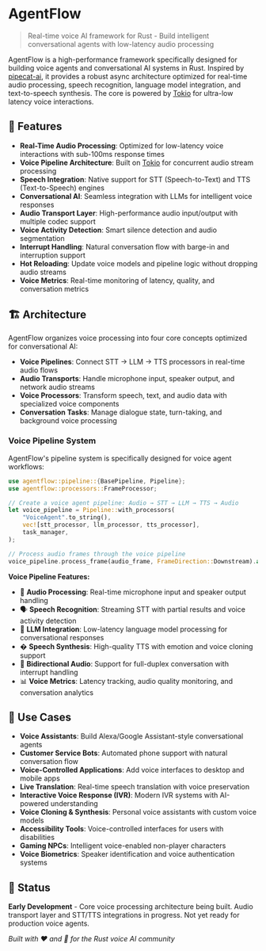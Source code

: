 # AgentFlow

> Real-time voice AI framework for Rust - Build intelligent conversational agents with low-latency audio processing

AgentFlow is a high-performance framework specifically designed for building voice agents and conversational AI systems in Rust. Inspired by [pipecat-ai](https://github.com/pipecat-ai/pipecat), it provides a robust async architecture optimized for real-time audio processing, speech recognition, language model integration, and text-to-speech synthesis. The core is powered by [Tokio](https://tokio.rs/) for ultra-low latency voice interactions.

## 🚀 Features

- **Real-Time Audio Processing**: Optimized for low-latency voice interactions with sub-100ms response times
- **Voice Pipeline Architecture**: Built on [Tokio](https://tokio.rs/) for concurrent audio stream processing
- **Speech Integration**: Native support for STT (Speech-to-Text) and TTS (Text-to-Speech) engines
- **Conversational AI**: Seamless integration with LLMs for intelligent voice responses
- **Audio Transport Layer**: High-performance audio input/output with multiple codec support
- **Voice Activity Detection**: Smart silence detection and audio segmentation
- **Interrupt Handling**: Natural conversation flow with barge-in and interruption support
- **Hot Reloading**: Update voice models and pipeline logic without dropping audio streams
- **Voice Metrics**: Real-time monitoring of latency, quality, and conversation metrics

## 🏗️ Architecture

AgentFlow organizes voice processing into four core concepts optimized for conversational AI:

- **Voice Pipelines**: Connect STT → LLM → TTS processors in real-time audio flows
- **Audio Transports**: Handle microphone input, speaker output, and network audio streams
- **Voice Processors**: Transform speech, text, and audio data with specialized voice components
- **Conversation Tasks**: Manage dialogue state, turn-taking, and background voice processing

### Voice Pipeline System

AgentFlow's pipeline system is specifically designed for voice agent workflows:

```rust
use agentflow::pipeline::{BasePipeline, Pipeline};
use agentflow::processors::FrameProcessor;

// Create a voice agent pipeline: Audio → STT → LLM → TTS → Audio
let voice_pipeline = Pipeline::with_processors(
    "VoiceAgent".to_string(),
    vec![stt_processor, llm_processor, tts_processor],
    task_manager,
);

// Process audio frames through the voice pipeline
voice_pipeline.process_frame(audio_frame, FrameDirection::Downstream).await?;
```

**Voice Pipeline Features:**
- 🎤 **Audio Processing**: Real-time microphone input and speaker output handling
- 🗣️ **Speech Recognition**: Streaming STT with partial results and voice activity detection
- 🧠 **LLM Integration**: Low-latency language model processing for conversational responses
- � **Speech Synthesis**: High-quality TTS with emotion and voice cloning support
- 🔄 **Bidirectional Audio**: Support for full-duplex conversation with interrupt handling
- 📊 **Voice Metrics**: Latency tracking, audio quality monitoring, and conversation analytics

## 🎯 Use Cases

- **Voice Assistants**: Build Alexa/Google Assistant-style conversational agents
- **Customer Service Bots**: Automated phone support with natural conversation flow
- **Voice-Controlled Applications**: Add voice interfaces to desktop and mobile apps
- **Live Translation**: Real-time speech translation with voice preservation
- **Interactive Voice Response (IVR)**: Modern IVR systems with AI-powered understanding
- **Voice Cloning & Synthesis**: Personal voice assistants with custom voice models
- **Accessibility Tools**: Voice-controlled interfaces for users with disabilities
- **Gaming NPCs**: Intelligent voice-enabled non-player characters
- **Voice Biometrics**: Speaker identification and voice authentication systems


## 🚦 Status

**Early Development** - Core voice processing architecture being built. Audio transport layer and STT/TTS integrations in progress. Not yet ready for production voice agents.

*Built with ❤️ and 🎤 for the Rust voice AI community*
